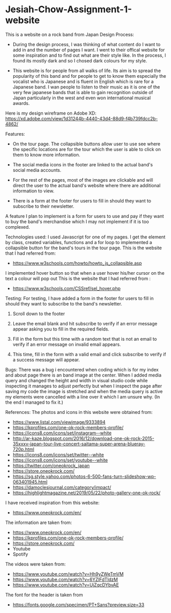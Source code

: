 # Jesiah-Chow-Assignment-1-website

This is a website on a rock band from Japan
Design Process:

- During the design process, I was thinking of what content do I want to add in and the number of pages I want.
  I went to their offical website for some inspiration and to find out what are their style like. In the process,
  I found its mostly dark and so I chosed dark colours for my style.

- This website is for people from all walks of life. Its aim is to spread the popularity of this band and for people to get to know them especially the vocalist who is Japanese and is fluent in English which is rare for a Japanese band. I wan people to listen to their music as it is one of the very few japanese bands that is able to gain recognition outside of Japan particularly in the west and even won international musical awards.

Here is my design wireframe on Adobe XD: https://xd.adobe.com/view/1d31244b-4440-43d4-88d9-f4b739fdcc2b-4862/

Features:

- On the tour page. The collapsible buttons allow user to use see where the specific locations are for the tour which the user
  is able to click on them to know more information.

- The social media icons in the footer are linked to the actual band's social media accounts.

- For the rest of the pages, most of the images are clickable and will direct the user to the actual band's website where
  there are additional information to view.

- There is a form at the footer for users to fill in should they want to subscribe to their newsletter.

A feature I plan to implement is a form for users to use and pay if they want to buy the band's merchandise which I may not implement if it is too complexed.

Technologies used:
I used Javascript for one of my pages. I get the element by class, created variables, functions and
a for loop to implemented a collapsible button for the band's tours in the tour page.
This is the website that I had referred from:

- https://www.w3schools.com/howto/howto_js_collapsible.asp

I implemented hover button so that when a user hover his/her cursor on the text a colour will pop out
This is the website that I had referred from :

- https://www.w3schools.com/CSSref/sel_hover.php

Testing:
For testing, I have added a form in the footer for users to fill in should they want to subscribe to the band's newsletter.

1. Scroll down to the footer

2. Leave the email blank and hit subscribe to verify if an error message appear asking you to fill in the required fields.

3. Fill in the form but this time with a random text that is not an email to verify if an error message on invalid email appears.

4. This time, fill in the form with a valid email and click subscribe to verify if a success message will appear.

Bugs:
There was a bug i encountered when coding which is for my index and about page there is an band image at the center. When I added media query and changed the height and width in visual studio code while inspecting it manages to adjust perfectly but when I inspect the page after saving my code the image is stretched and when the media query is active my elements were cancelled with a line over it which I am unsure why. (In the end I managed to fix it.)

References:
The photos and icons in this website were obtained from:

- https://www.listal.com/viewimage/9333894
- https://kprofiles.com/one-ok-rock-members-profile/
- https://icons8.com/icons/set/instagram--white
- http://ar-kaze.blogspot.com/2016/12/download-one-ok-rock-2015-35xxxv-japan-tour-live-concert-saitama-super-arena-blueray-720p.html
- https://icons8.com/icons/set/twitter--white
- https://icons8.com/icons/set/youtube--white
- https://twitter.com/oneokrock_japan
- https://store.oneokrock.com/
- https://sg.style.yahoo.com/photos-6-500-fans-turn-slideshow-wp-063401945.html
- https://damoclesjournal.com/category/impact/
- https://highlightmagazine.net/2019/05/22/photo-gallery-one-ok-rock/

I have received inspiration from this website:

- https://www.oneokrock.com/en/

The information are taken from:

- https://www.oneokrock.com/en/
- https://kprofiles.com/one-ok-rock-members-profile/
- https://store.oneokrock.com/
- Youtube
- Spotify

The videos were taken from:

- https://www.youtube.com/watch?v=Hh9yZWeTmVM
- https://www.youtube.com/watch?v=6YZlFdTIdzM
- https://www.youtube.com/watch?v=UjZqcDYbvAE

The font for the header is taken from

- https://fonts.google.com/specimen/PT+Sans?preview.size=33
